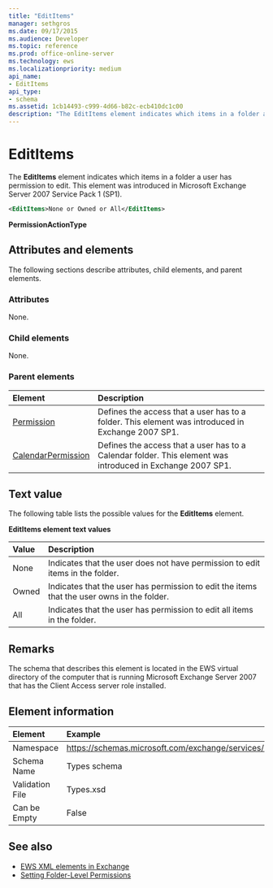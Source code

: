 ```yaml
---
title: "EditItems"
manager: sethgros
ms.date: 09/17/2015
ms.audience: Developer
ms.topic: reference
ms.prod: office-online-server
ms.technology: ews
ms.localizationpriority: medium
api_name:
- EditItems
api_type:
- schema
ms.assetid: 1cb14493-c999-4d66-b82c-ecb410dc1c00
description: "The EditItems element indicates which items in a folder a user has permission to edit. This element was introduced in Microsoft Exchange Server 2007 Service Pack 1 (SP1)."
---
```


# EditItems

The **EditItems** element indicates which items in a folder a user has permission to edit. This element was introduced in Microsoft Exchange Server 2007 Service Pack 1 (SP1). 
  
```xml
<EditItems>None or Owned or All</EditItems>
```

 **PermissionActionType**
## Attributes and elements

The following sections describe attributes, child elements, and parent elements.
  
### Attributes

None.
  
### Child elements

None.
  
### Parent elements

|**Element**|**Description**|
|:-----|:-----|
|[Permission](permission.md) <br/> |Defines the access that a user has to a folder. This element was introduced in Exchange 2007 SP1.  <br/> |
|[CalendarPermission](calendarpermission.md) <br/> |Defines the access that a user has to a Calendar folder. This element was introduced in Exchange 2007 SP1.  <br/> |
   
## Text value

The following table lists the possible values for the **EditItems** element. 
  
**EditItems element text values**

|**Value**|**Description**|
|:-----|:-----|
|None  <br/> |Indicates that the user does not have permission to edit items in the folder.  <br/> |
|Owned  <br/> |Indicates that the user has permission to edit the items that the user owns in the folder.  <br/> |
|All  <br/> |Indicates that the user has permission to edit all items in the folder.  <br/> |
   
## Remarks

The schema that describes this element is located in the EWS virtual directory of the computer that is running Microsoft Exchange Server 2007 that has the Client Access server role installed.
  
## Element information

| Element | Example |
|:-----|:-----|
|Namespace  <br/> |https://schemas.microsoft.com/exchange/services/2006/types  <br/> |
|Schema Name  <br/> |Types schema  <br/> |
|Validation File  <br/> |Types.xsd  <br/> |
|Can be Empty  <br/> |False  <br/> |
   
## See also

- [EWS XML elements in Exchange](ews-xml-elements-in-exchange.md)
- [Setting Folder-Level Permissions](https://msdn.microsoft.com/library/c7530e86-5112-401c-b10a-9c054ae59f07%28Office.15%29.aspx)

